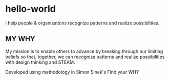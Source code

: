 # hello-world

I help people & organizations recognize patterns and realize possibilities.

## MY WHY
My mission is to enable others to advance by breaking through our limiting beliefs so that, together, we can recognize patterns and realize possibilities with design thinking and STEAM.

Developed using methodology in Simon Sinek's Find your WHY
